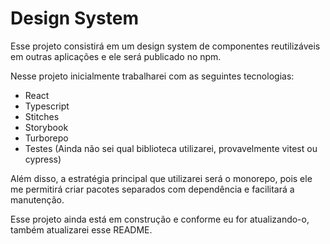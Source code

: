 # Design System

Esse projeto consistirá em um design system de componentes reutilizáveis em outras aplicações e ele será publicado no npm.

Nesse projeto inicialmente trabalharei com as seguintes tecnologias:

- React
- Typescript
- Stitches
- Storybook
- Turborepo
- Testes (Ainda não sei qual biblioteca utilizarei, provavelmente vitest ou cypress)

Além disso, a estratégia principal que utilizarei será o monorepo, pois ele me permitirá criar pacotes separados com dependência e facilitará a manutenção.

Esse projeto ainda está em construção e conforme eu for atualizando-o, também atualizarei esse README.
